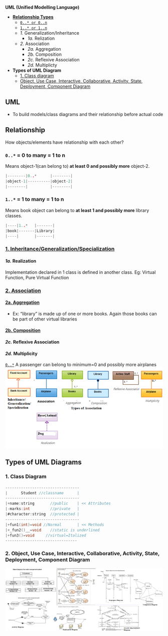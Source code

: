 **UML (Unified Modelling Language)**
- **[Relationship Types](#r)**
  - [`0..* or 0..n`](#0ton)
  - [`1..* or 1..n`](#1ton)
  - _1._ Generalization/Inheritance
    - _1a._ Relization
  - _2._ Association
    - _2a._ Aggregation
    - _2b._ Composition
    - _2c._ Reflexive Association
    - _2d._ Multiplicty
- **Types of UML Diagram**
  - [1. Class diagram](#cl)
  - [Object, Use Case, Interactive, Collaborative, Activity, State, Deployment, Component Diagram](#o)

## UML
- To build models/class diagrams and their relationship before actual code

<a name=r></a>
## Relationship
How objects/elements have relationship with each other?
<a name=0ton></a>
### **`0..*` = 0 to many = 1 to n**
Means object-1(can belong to) **at least 0 and possibly more** object-2.
```c
|--------|0..*      |--------|
|object-1|----------|object-2|
|--------|          |--------|
```
<a name=1ton></a>
### **`1..*` = 1 to many = 1 to n**
Means book object can belong to **at least 1 and possibly more** library classes.
```c
|----|1..*   |-------|
|book|-------|Library|
|----|       |-------|
```
### [1. Inheritance/Generalization/Specialization](/Languages/Programming_Languages/c%2B%2B/Characteristics_of_OOPS/Inheritance#g)
#### _1a._ Realization
Implementation declared in 1 class is defined in another class. Eg: Virtual Function, Pure Virtual Function

### [2. Association](/Languages/Programming_Languages/c++/Characteristics_of_OOPS/Inheritance#as)
#### [2a. Aggregation](/Languages/Programming_Languages/c++/Characteristics_of_OOPS/Inheritance#ag)
- Ex: “library” is made up of one or more books. Again those books can be part of other virtual libraries
#### [2b. Composition](/Languages/Programming_Languages/c++/Characteristics_of_OOPS/Inheritance#co)
#### _2c._ Reflexive Association
#### _2d._ Multiplicity
[`0..*`](#tomany) A passenger can belong to minimum=0 and possibly more airplanes
<img src=relationships.png width=700></img>

## Types of UML Diagrams
<a name=cl></a>
### 1. Class Diagram
```c
---------------------------------
|      Student //classname      |
---------------------------------
|+name:string       //public    | << Attributes
|-marks:int         //private   |
|#character:string  //protected |
---------------------------------
|+fun1(int)=void //Normal       | << Methods
|+_fun2()__=void    //static is underlined
|+fun3()=void     //virtual=Italized
--------------------------------
```
<a name=o></a>
### 2. Object, Use Case, Interactive, Collaborative, Activity, State, Deployment, Component Diagram
<img src=UML_Diagrams.png width=1000></img>
